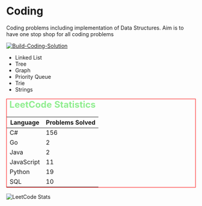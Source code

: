 # Coding
Coding problems including implementation of Data Structures.
Aim is to have one stop shop for all coding problems


[![Build-Coding-Solution](https://github.com/vermavarun/coding/actions/workflows/build.yml/badge.svg?branch=main)](https://github.com/vermavarun/coding/actions/workflows/build.yml)

- Linked List
- Tree
- Graph
- Priority Queue
- Trie
- Strings


<table id="stats" style="width:100%;border:1px solid red">
    <caption style="color:lightgreen;font-weight:bold;font-size:24px">LeetCode Statistics</caption>
    <thead>
        <tr>
            <th>Language</th>
            <th>Problems Solved</th>
        </tr>
    </thead>
    <tbody>
        <tr>
            <td>C#</td>
            <td id="cs">156</td>
        </tr>
        <tr>
            <td>Go</td>
            <td id="go">2</td>
        </tr>
        <tr>
            <td>Java</td>
            <td id="java">2</td>
        </tr>
        <tr>
            <td>JavaScript</td>
            <td id="js">11</td>
        </tr>
        <tr>
            <td>Python</td>
            <td id="py">19</td>
        </tr>
        <tr>
            <td>SQL</td>
            <td id="sql">10</td>
        </tr>
    </tbody>
</table>

![LeetCode Stats](https://leetcard.jacoblin.cool/varunve?theme=dark&font=Stylish&border=0&radius=20)
